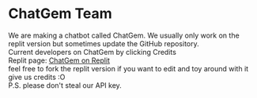 # ChatGem Team
We are making a chatbot called ChatGem. We usually only work on the replit version but sometimes update the GitHub repository.  
Current developers on ChatGem by clicking Credits  
Replit page: [ChatGem on Replit](https://replit.com/@zspocter15/ChatGem)  
feel free to fork the replit version if you want to edit and toy around with it give us credits :O  
P.S. please don't steal our API key.

